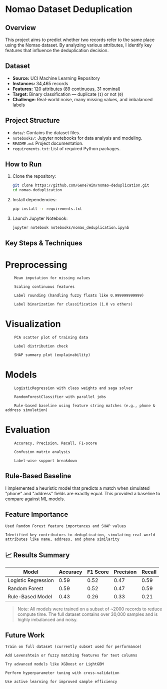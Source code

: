 # Nomao Dataset Deduplication

## Overview
This project aims to predict whether two records refer to the same place using the Nomao dataset. By analyzing various attributes, I identify key features that influence the deduplication decision.

## Dataset
- **Source:** UCI Machine Learning Repository  
- **Instances:** 34,465 records  
- **Features:** 120 attributes (89 continuous, 31 nominal)  
- **Target:** Binary classification — duplicate (`1`) or not (`0`)  
- **Challenge:** Real-world noise, many missing values, and imbalanced labels


## Project Structure
- `data/`: Contains the dataset files.
- `notebooks/`: Jupyter notebooks for data analysis and modeling.
- `README.md`: Project documentation.
- `requirements.txt`: List of required Python packages.

## How to Run
1. Clone the repository:
   ```bash
   git clone https://github.com/Gene7Him/nomao-deduplication.git
   cd nomao-deduplication
   ```

2. Install dependencies:
   ```bash
   pip install -r requirements.txt
   ```

3. Launch Jupyter Notebook:
   ```bash
   jupyter notebook notebooks/nomao_deduplication.ipynb
   ```

 ## Key Steps & Techniques

   # Preprocessing

        Mean imputation for missing values

        Scaling continuous features

        Label rounding (handling fuzzy floats like 0.999999999999)

        Label binarization for classification (1.0 vs others)

   # Visualization

        PCA scatter plot of training data

        Label distribution check

        SHAP summary plot (explainability)

   # Models

        LogisticRegression with class weights and saga solver

        RandomForestClassifier with parallel jobs

        Rule-based baseline using feature string matches (e.g., phone & address simulation)

   # Evaluation

        Accuracy, Precision, Recall, F1-score

        Confusion matrix analysis

        Label-wise support breakdown

## Rule-Based Baseline

I implemented a heuristic model that predicts a match when simulated "phone" and "address" fields are exactly equal. This provided a baseline to compare against ML models.

## Feature Importance

    Used Random Forest feature importances and SHAP values

    Identified key contributors to deduplication, simulating real-world attributes like name, address, and phone similarity

## 📈 Results Summary

| Model               | Accuracy | F1 Score | Precision | Recall |
|--------------------|----------|----------|-----------|--------|
| Logistic Regression|   0.59   |   0.52   |   0.47    |  0.59  |
| Random Forest      |   0.59   |   0.52   |   0.47    |  0.59  |
| Rule-Based Model   |   0.43   |   0.26   |   0.33    |  0.21  |

> Note: All models were trained on a subset of ~2000 records to reduce compute time. The full dataset contains over 30,000 samples and is highly imbalanced and noisy.

## Future Work

    Train on full dataset (currently subset used for performance)

    Add Levenshtein or fuzzy matching features for text columns

    Try advanced models like XGBoost or LightGBM

    Perform hyperparameter tuning with cross-validation

    Use active learning for improved sample efficiency    